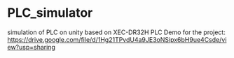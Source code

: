 # PLC_simulator
 simulation of PLC on unity based on XEC-DR32H PLC 
Demo for the project:
https://drive.google.com/file/d/1Hg21TPvdU4a9JE3oNSipx6bH9ue4Csde/view?usp=sharing
